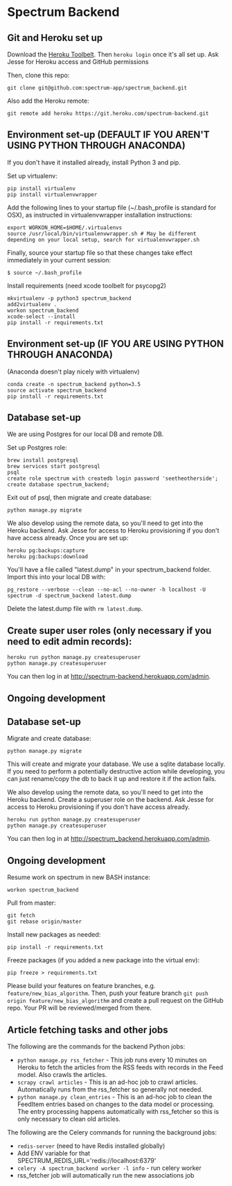 # Spectrum Backend

## Git and Heroku set up

Download the [Heroku Toolbelt](https://devcenter.heroku.com/articles/heroku-cli#download-and-install). Then `heroku login` once it's all set up. Ask Jesse for Heroku access and GitHub permissions

Then, clone this repo:
```
git clone git@github.com:spectrum-app/spectrum_backend.git
```

Also add the Heroku remote:
```
git remote add heroku https://git.heroku.com/spectrum-backend.git
```

## Environment set-up (DEFAULT IF YOU AREN'T USING PYTHON THROUGH ANACONDA)
If you don't have it installed already, install Python 3 and pip.

Set up virtualenv:
```
pip install virtualenv
pip install virtualenvwrapper
```
Add the following lines to your startup file (~/.bash_profile is standard for OSX), as instructed in virtualenvwrapper installation instructions:

```
export WORKON_HOME=$HOME/.virtualenvs
source /usr/local/bin/virtualenvwrapper.sh # May be different depending on your local setup, search for virtualenvwrapper.sh
```
Finally, source your startup file so that these changes take effect immediately in your current session:

```
$ source ~/.bash_profile
```

Install requirements (need xcode toolbelt for psycopg2)
```
mkvirtualenv -p python3 spectrum_backend
add2virtualenv .
workon spectrum_backend
xcode-select --install
pip install -r requirements.txt
```

## Environment set-up (IF YOU ARE USING PYTHON THROUGH ANACONDA)
(Anaconda doesn't play nicely with virtualenv)
```
conda create -n spectrum_backend python=3.5
source activate spectrum_backend
pip install -r requirements.txt
```

## Database set-up

We are using Postgres for our local DB and remote DB.

Set up Postgres role:
```
brew install postgresql
brew services start postgresql
psql
create role spectrum with createdb login password 'seetheotherside';
create database spectrum_backend;
```

Exit out of psql, then migrate and create database:
```
python manage.py migrate
```

We also develop using the remote data, so you'll need to get into the Heroku backend. Ask Jesse for access to Heroku provisioning if you don't have access already. Once you are set up:

```
heroku pg:backups:capture
heroku pg:backups:download
```

You'll have a file called "latest.dump" in your spectrum_backend folder. Import this into your local DB with:

```
pg_restore --verbose --clean --no-acl --no-owner -h localhost -U spectrum -d spectrum_backend latest.dump
```
Delete the latest.dump file with `rm latest.dump`.


## Create super user roles (only necessary if you need to edit admin records):

```
heroku run python manage.py createsuperuser
python manage.py createsuperuser

```
You can then log in at http://spectrum-backend.herokuapp.com/admin.

## Ongoing development

## Database set-up

Migrate and create database:
```
python manage.py migrate
```

This will create and migrate your database. We use a sqlite database locally. If you need to perform a potentially destructive action while developing, you can just rename/copy the db to back it up and restore it if the action fails.

We also develop using the remote data, so you'll need to get into the Heroku backend. Create a superuser role on the backend. Ask Jesse for access to Heroku provisioning if you don't have access already.
```
heroku run python manage.py createsuperuser
python manage.py createsuperuser

```
You can then log in at http://spectrum_backend.herokuapp.com/admin.

## Ongoing development

Resume work on spectrum in new BASH instance:

```
workon spectrum_backend
```

Pull from master:
```
git fetch
git rebase origin/master
```

Install new packages as needed:
```
pip install -r requirements.txt
```

Freeze packages (if you added a new package into the virtual env):
```
pip freeze > requirements.txt
```

Please build your features on feature branches, e.g. `feature/new_bias_algorithm`. Then, push your feature branch `git push origin feature/new_bias_algorithm` and create a pull request on the GitHub repo. Your PR will be reviewed/merged from there.

## Article fetching tasks and other jobs

The following are the commands for the backend Python jobs:

- `python manage.py rss_fetcher` - This job runs every 10 minutes on Heroku to fetch the articles from the RSS feeds with records in the Feed model. Also crawls the articles.
- `scrapy crawl articles` - This is an ad-hoc job to crawl articles. Automatically runs from the rss_fetcher so generally not needed.
- `python manage.py clean_entries` - This is an ad-hoc job to clean the FeedItem entries based on changes to the data model or processing. The entry processing happens automatically with rss_fetcher so this is only necessary to clean old articles.


The following are the Celery commands for running the background jobs:

- `redis-server` (need to have Redis installed globally)
- Add ENV variable for that SPECTRUM_REDIS_URL='redis://localhost:6379'
- `celery -A spectrum_backend worker -l info` - run celery worker
- rss_fetcher job will automatically run the new associations job

